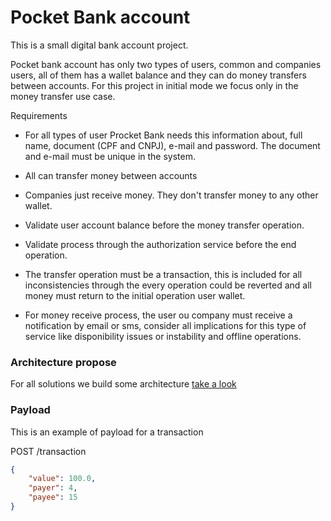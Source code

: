 # Pocket Bank account
This is a small digital bank account project.

Pocket bank account has only two types of users, common and companies users, all of them has a wallet balance and they can do money transfers between accounts. For this project in initial mode we focus only in the money transfer use case.

Requirements

-  For all types of user Procket Bank needs this information about, full name, document (CPF and CNPJ), e-mail and password. The document and e-mail must be unique in the system.
  
-   All can transfer money between accounts

-   Companies just receive money. They don't transfer money to any other wallet.

-  Validate user account balance before the money transfer operation.

-  Validate process through the authorization service before the end operation.

-  The transfer operation must be a transaction, this is included for all inconsistencies through the every operation could be reverted and all money must return to the initial operation user wallet.

-  For money receive process, the user ou company must receive a notification by email or sms, consider all implications for this type of service like disponibility issues or instability and offline operations.

### Architecture propose
For all solutions we build some architecture [take a look](architecture/ARCHITECTURE.md)

### Payload

This is an example of payload for a transaction

POST /transaction

```json
{
    "value": 100.0,
    "payer": 4,
    "payee": 15
}
```
